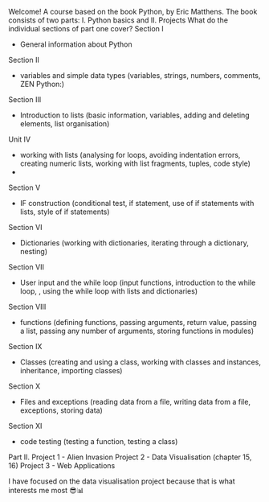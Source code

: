 Welcome!
A course based on the book Python, by Eric Matthens.
The book consists of two parts: I. Python basics and II. Projects
What do the individual sections of part one cover?
Section I 
- General information about Python

Section II 
- variables and simple data types (variables, strings, numbers, comments, ZEN Python:)

Section III 
- Introduction to lists (basic information, variables, adding and deleting elements, list organisation)

Unit IV 
- working with lists (analysing for loops, avoiding indentation errors, creating numeric lists, working with list fragments, tuples, code style)
- 
Section V 
- IF construction (conditional test, if statement, use of if statements with lists, style of if statements)

Section VI
- Dictionaries (working with dictionaries, iterating through a dictionary, nesting)

Section VII
- User input and the while loop (input functions, introduction to the while loop, , using the while loop with lists and dictionaries)

Section VIII
- functions (defining functions, passing arguments, return value, passing a list, passing any number of arguments, storing functions in modules)

Section IX
- Classes (creating and using a class, working with classes and instances, inheritance, importing classes)

Section X
- Files and exceptions (reading data from a file, writing data from a file, exceptions, storing data)

Section XI
- code testing (testing a function, testing a class)

Part II.
Project 1 - Alien Invasion
Project 2 - Data Visualisation (chapter 15, 16)
Project 3 - Web Applications

I have focused on the data visualisation project because that is what interests me most 😎📊
